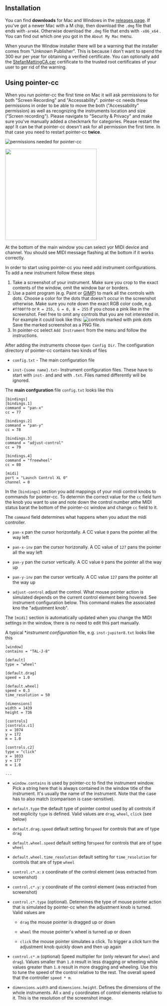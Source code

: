 ## Installation

You can find **downloads** for Mac and Windows in the [releases page](https://github.com/smatting/pointer-cc/releases). If you've got a newer Mac with a M chip, then download the `.dmg`  file that ends with`-arm64`. Otherwise download the `.dmg` file that ends with `-x86_x64` . You can find out which one you got in the `About My Mac` menu.

When yourun the Window installer there will be a warning that the installer comes from "Unknown Publisher". This is because I don't want to spend the 300 eur per year for obtaining a verified certificate. You can optionally add the [StefanMattingCA.cer](https://raw.githubusercontent.com/smatting/pointer-cc/main/certs/StefanMattingCA.cer) certificate to the trusted root certificates of your user to ger rid of the warning.

## Using pointer-cc

When you run pointer-cc the first time on Mac it will ask permissions to for both "Screen Recording" and "Accessability". pointer-cc needs these permissions in order to be able to move the both ("Accessability" permission) as well as recognizing the instruments location and size ("Screen recording"). Please navigate to "Security & Privacy" and make sure you've manually added a checkmark for categories. Please restart the app! It can be that pointer-cc doesn't ask for all permission the first time. In that case you need to restart pointer-cc **twice**.

![permissions needed for pointer-cc](docs/mac-permissions.gif) 

<img title="" src="docs/main-window-unconfigured-win32.png" alt="" width="293">

At the bottom of the main window you can select yor MIDI device and channel. You should see MIDI message flashing at the bottom if it works correctly.



In order to start using pointer-cc you need add instrument configurations. To add a new instrument follow these steps

1. Take a screenshot of your instrument. Make sure you crop to the exact contents of the window, omit the window bar or borders.
2. Use a paint program (e.g. Paint or [GIMP](https://www.gimp.org/)) to mark all the controls with dots. Choose a color for the dots that doesn't occur in the screenshot otherwise. Make sure you note down the exact RGB color code, e.g. `#ff00ff0` or `R = 255, G = 0, B = 255` if you chose a pink like in the screenshot. Feel free to omit any controls that you are not interested in. For example it could look like this:
   ![controls marked with pink dots](docs/obxd-marked.jpg)
   Save the marked screenshot as a PNG file.
3. In pointer-cc select `Add Instrument` from the menu and follow the instructions.

After adding the instruments choose `Open Config Dir`. The configuration directory of pointer-cc contains two kinds of files

- `config.txt` - The main configuration file

- `inst-{some name}.txt`- Instrument configuration files. These have to start with `inst-` and and with `.txt`. Files named differently will be ignored.

The **main confguration** file `config.txt` looks like this

```
[bindings]
[bindings.1]
command = "pan-x"
cc = 77

[bindings.2]
command = "pan-y"
cc = 78

[bindings.3]
command = "adjust-control"
cc = 79

[bindings.4]
command = "freewheel"
cc = 80

[midi]
port = "Launch Control XL 0"
channel = 0

```

In the `[bindings]` section you add mappings of your midi control knobs to commands for pointer-cc. To determin the correct value for the  `cc` field turn the knob you want to use and note down the control number atthe MIDI status barat the bottom of the pointer-cc window and change `cc` field to it.

The `command` field determines what happens when you adust the midi controller.

- `pan-x` pan the cursor horizontally. A CC value `0` pans the pointer all the way left

- `pan-x-inv` pan the cursor horizonally. A CC value of `127` pans the pointer  all the way left

- `pan-y` pan the cursor vertically. A CC value `0` pans the pointer all the way up 

- `pan-y-inv` pan the cursor vertically. A CC value `127` pans the pointer all the way up

- `adjust-control` adjust the control. What mouse pointer action is simulated depends on the current control element being hovered. See instrument configuration below. This command makes the associated kno the "adjustment knob".

The `[midi]` section is automatically updated when you change the MIDI settings in the window, there is no need to edit this part manually.

A typical **instrument configuration* file, e.g. `inst-jupiter8.txt` looks like this

```
[window]
contains = "TAL-J-8"

[default]
type = "wheel"

[default.drag]
speed = 1.0

[default.wheel]
speed = 0.3
time_resolution = 50

[dimensions]
width = 1439
height = 736

[controls]
[controls.c1]
x = 1074
y = 172
m = 1.0

[controls.c2]
type = "click"
x = 1033
y = 177
m = 1.0

...
```

- `window.contains` is used by pointer-cc to find the instrument window. Pick a string here that is always contained in the window title of the instrument. It's usually the name of the instrument. Note that the case has to also match (comparison is case-sensitive).

- `default.type` the default type of pointer control used by all controls if not explicity `type` is defined. Valid values are `drag`, `wheel`, `click` (see below)

- `default.drag.speed` default setting for`speed` for controls that are of type `drag`

- `default.wheel.speed` default setting for`speed` for controls that are of type `wheel`

- `default.wheel.time_resolution` default setting for `time_resolution` for controls that are of type `wheel`

- `control.c*.x`: x coordinate of the control element (was extracted from screenshot)

- `control.c*.y`: y coordinate of the control element (was extracted from screenshot)

- `control.c*.type` (optional). Determines the type of mouse pointer action that is simulated by pointer-cc when the adjustment knob is turned. Valid values are
  
  - `drag` the mouse pointer is dragged up or down
  
  - `wheel` the mouse pointer's wheel is turned up or down
  
  - `click` the mouse pointer simulates a click. To trigger a click turn the adjustment knob quickly down and then up again

- `control.c*.m` (optional) Speed multiplier for (only relevant for `wheel` and `drag`). Values smaller than `1.0` result in less dragging or wheeling while values greater than `1.0` result in more dragging and wheeling. Use this to tune the speed of the control relative to the rest. The overall speed that the controller `speed * m`.

- `dimensions.width` and `dimensions.height`. Defines the dimensions of the whole instruments. All `x` and `y` coordinates of control elements relative to it. This is the resolution of the screenshot image.
